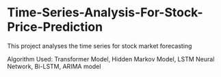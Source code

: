 # Time-Series-Analysis-For-Stock-Price-Prediction
This project analyses the time series for stock market forecasting

Algorithm Used: Transformer Model, Hidden Markov Model, LSTM Neural Network, Bi-LSTM, ARIMA model
